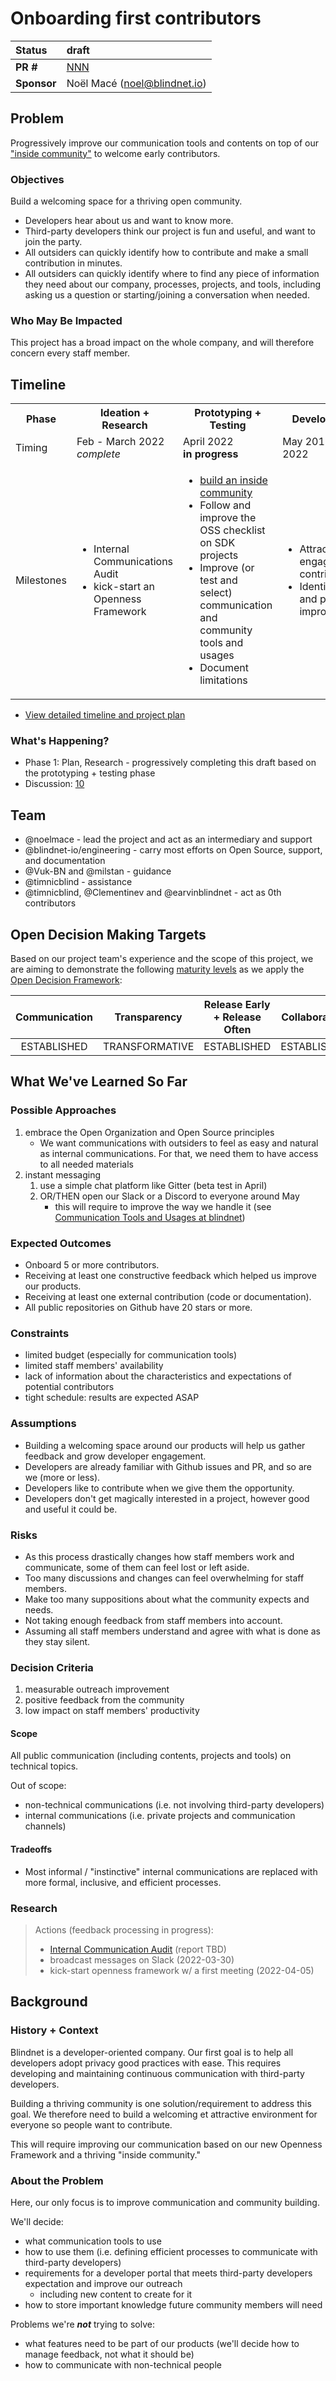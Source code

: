 # Onboarding first contributors

| Status      | draft |
| :---------- | :-------------------------------------------------------------------------------------- |
| **PR #**    | [NNN](https://github.com/blindnet-io/PROJECT/pull/NNN)      |
| **Sponsor** | Noël Macé (noel@blindnet.io)                                                          |

## Problem

Progressively improve our communication tools and contents on top of our ["inside community"](./SG-01-inside-community.md) to welcome early contributors.

### Objectives

Build a welcoming space for a thriving open community.

- Developers hear about us and want to know more.
- Third-party developers think our project is fun and useful, and want to join the party.
- All outsiders can quickly identify how to contribute and make a small contribution in minutes.
- All outsiders can quickly identify where to find any piece of information they need about our company, processes, projects, and tools, including asking us a question or starting/joining a conversation when needed.

### Who May Be Impacted

This project has a broad impact on the whole company, and will therefore concern every staff member.

## Timeline

<table>
  <tr>
    <th> Phase </th>
    <th> Ideation + Research </th>
    <th> Prototyping + Testing </th>
    <th> Development </th>
    <th> Launch </th>
  </tr>
  <tr>
    <td> Timing </td>
    <td> Feb - March 2022 <br/> <em>complete</em> </td>
    <td> April 2022 <br/> <strong>in progress</strong> </td>
    <td> May 2017 - Aug 2022 </td>
    <td> Aug - Sept 2022 </td>
  </tr>
  <tr>
    <td> Milestones </td>
    <td>
      <ul>
        <li>
          Internal Communications Audit
        </li>
        <li>
          kick-start an Openness Framework
        </li>
      </ul>
    </td>
    <td>
      <ul>
        <li>
          <a href="./01-SG-inside-community.md">build an inside community</a>
        </li>
        <li>
          Follow and improve the OSS checklist on SDK projects
        </li>
        <li>
          Improve (or test and select) communication and community tools and usages
        </li>
        <li>
          Document limitations
        </li>
      </ul>
    </td>
    <td>
      <ul>
        <li> Attract and engage with contributors </li>
        <li> Identify risks and possible improvements </li>
      </ul>
    </td>
    <td>
      <ul>
        <li> Roll out solution </li>
        <li> 30 day survey </li>
      </ul>
    </td>
  </tr>
</table>

- [View detailed timeline and project plan](./timeline.md)

### What's Happening?

- Phase 1: Plan, Research - progressively completing this draft based on the prototyping + testing phase
- Discussion: [10](https://github.com/blindnet-io/openness/issues/10)

## Team

- @noelmace - lead the project and act as an intermediary and support
- @blindnet-io/engineering - carry most efforts on Open Source, support, and documentation
- @Vuk-BN and @milstan - guidance
- @timnicblind - assistance
- @timnicblind, @Clementinev and @earvinblindnet - act as 0th contributors

## Open Decision Making Targets

Based on our project team's experience and the scope of this project, we are aiming to demonstrate the following [maturity levels](https://github.com/red-hat-people-team/open-decision-framework/tree/master/maturity-model) as we apply the [Open Decision Framework](https://github.com/red-hat-people-team/open-decision-framework):

| Communication |  Transparency  | Release Early + Release Often | Collaboration  |
| :-----------: | :------------: | :---------------------------: | :------------: |
|  ESTABLISHED  | TRANSFORMATIVE |          ESTABLISHED          | ESTABLISHED |

## What We've Learned So Far

### Possible Approaches

1. embrace the Open Organization and Open Source principles
    - We want communications with outsiders to feel as easy and natural as internal communications. For that, we need them to have access to all needed materials
2. instant messaging
    1. use a simple chat platform like Gitter (beta test in April)
    2. OR/THEN open our Slack or a Discord to everyone around May
        - this will require to improve the way we handle it (see [Communication Tools and Usages at blindnet](./communication-tools.md))

### Expected Outcomes

- Onboard 5 or more contributors.
- Receiving at least one constructive feedback which helped us improve our products.
- Receiving at least one external contribution (code or documentation).
- All public repositories on Github have 20 stars or more.

### Constraints

- limited budget (especially for communication tools)
- limited staff members' availability
- lack of information about the characteristics and expectations of potential contributors
- tight schedule: results are expected ASAP

### Assumptions

- Building a welcoming space around our products will help us gather feedback and grow developer engagement.
- Developers are already familiar with Github issues and PR, and so are we (more or less).
- Developers like to contribute when we give them the opportunity.
- Developers don't get magically interested in a project, however good and useful it could be.

### Risks

- As this process drastically changes how staff members work and communicate, some of them can feel lost or left aside.
- Too many discussions and changes can feel overwhelming for staff members.
- Make too many suppositions about what the community expects and needs.
- Not taking enough feedback from staff members into account.
- Assuming all staff members understand and agree with what is done as they stay silent.

### Decision Criteria

1. measurable outreach improvement
2. positive feedback from the community
3. low impact on staff members' productivity

#### Scope

All public communication (including contents, projects and tools) on technical topics.

Out of scope:

- non-technical communications (i.e. not involving third-party developers)
- internal communications (i.e. private projects and communication channels)

#### Tradeoffs

- Most informal / "instinctive" internal communications are replaced with more formal, inclusive, and efficient processes.

### Research

> Actions (feedback processing in progress):
>
> - [Internal Communication Audit](https://github.com/blindnet-io/devrel-planning/issues/11) (report TBD)
> - broadcast messages on Slack (2022-03-30)
> - kick-start openness framework w/ a first meeting (2022-04-05)

## Background

### History + Context

Blindnet is a developer-oriented company.
Our first goal is to help all developers adopt privacy good practices with ease.
This requires developing and maintaining continuous communication with third-party developers.

Building a thriving community is one solution/requirement to address this goal.
We therefore need to build a welcoming et attractive environment for everyone so people want to contribute.

This will require improving our communication based on our new Openness Framework and a thriving "inside community."

### About the Problem

Here, our only focus is to improve communication and community building.

We'll decide:

- what communication tools to use
- how to use them (i.e. defining efficient processes to communicate with third-party developers)
- requirements for a developer portal that meets third-party developers expectation and improve our outreach
  - including new content to create for it
- how to store important knowledge future community members will need

Problems we're **_not_** trying to solve:

- what features need to be part of our products (we'll decide how to manage feedback, not what it should be)
- how to communicate with non-technical people
